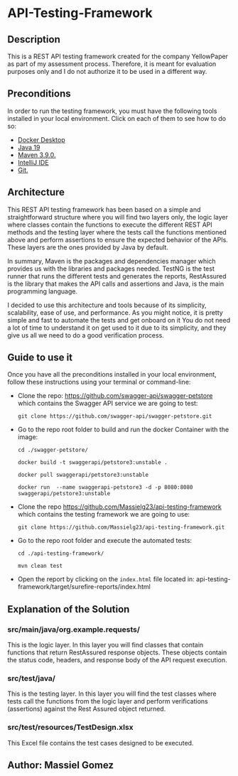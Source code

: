 # API-Testing-Framework

## Description
This is a REST API testing framework created for the company YellowPaper as part of my assessment process. Therefore, it is meant for evaluation purposes only and I do not authorize it to be used in a different way. 

## Preconditions
In order to run the testing framework, you must have the following tools installed in your local environment. Click on each of them to see how to do so:
- [Docker Desktop](https://www.docker.com/products/docker-desktop/)
- [Java 19](https://www.geeksforgeeks.org/download-and-install-java-development-kit-jdk-on-windows-mac-and-linux/?ref=rp)
- [Maven 3.9.0.](https://www.baeldung.com/install-maven-on-windows-linux-mac)
- [IntelliJ IDE](https://www.jetbrains.com/idea/download/download-thanks.html)
- [Git.](https://git-scm.com/downloads)

## Architecture
This REST API testing framework has been based on a simple and straightforward structure where you will find two layers only, the logic layer where classes contain the functions to execute the different REST API methods and the testing layer where the tests call the functions mentioned above and perform assertions to ensure the expected behavior of the APIs. These layers are the ones provided by Java by default.

In summary, Maven is the packages and dependencies manager which provides us with the libraries and packages needed. TestNG is the test runner that runs the different tests and generates the reports, RestAssured is the library that makes the API calls and assertions and Java, is the main programming language.

I decided to use this architecture and tools because of its simplicity, scalability, ease of use, and performance.
As you might notice, it is pretty simple and fast to automate the tests and get onboard on it  You do not need a lot of time to understand it on get used to it due to its simplicity, and they give us all we need to do a good verification process.

## Guide to use it

Once you have all the preconditions installed in your local environment, follow these instructions using your terminal or command-line:

- Clone the repo: https://github.com/swagger-api/swagger-petstore which contains the Swagger API service we are going to test:
    
    `git clone https://github.com/swagger-api/swagger-petstore.git`


- Go to the repo root folder to build and run the docker Container with the image:
  
  `cd ./swagger-petstore/`

  `docker build -t swaggerapi/petstore3:unstable .`

  `docker pull swaggerapi/petstore3:unstable`

  `docker run  --name swaggerapi-petstore3 -d -p 8080:8080 swaggerapi/petstore3:unstable`



- Clone the repo https://github.com/Massielg23/api-testing-framework which contains the testing framework we are going to use:

    `git clone https://github.com/Massielg23/api-testing-framework.git`


- Go to the repo root folder and execute the automated tests:

    `cd ./api-testing-framework/`

    `mvn clean test`


- Open the report by clicking on the `index.html` file located in: api-testing-framework/target/surefire-reports/index.html

## Explanation of the Solution

### src/main/java/org.example.requests/
This is the logic layer. In this layer you will find classes that contain functions that return RestAssured response objects. These objects contain the status code, headers, and response body of the API request execution.

### src/test/java/
This is the testing layer. In this layer you will find the test classes where tests call the functions from the logic layer and perform verifications (assertions) against the Rest Assured object returned.

### src/test/resources/TestDesign.xlsx

This Excel file contains the test cases designed to be executed.

## Author: Massiel Gomez